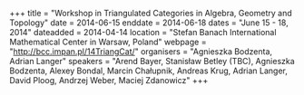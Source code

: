 +++
title = "Workshop in Triangulated Categories in Algebra, Geometry and Topology"
date = 2014-06-15
enddate = 2014-06-18
dates = "June 15 - 18, 2014"
dateadded = 2014-04-14
location = "Stefan Banach International Mathematical Center in Warsaw, Poland"
webpage = "http://bcc.impan.pl/14TriangCat/"
organisers = "Agnieszka Bodzenta, Adrian Langer"
speakers = "Arend Bayer, Stanis&#322;aw Betley (TBC), Agnieszka Bodzenta, Alexey Bondal, Marcin Cha&#322;upnik, Andreas Krug, Adrian Langer, David Ploog, Andrzej Weber, Maciej Zdanowicz"
+++
